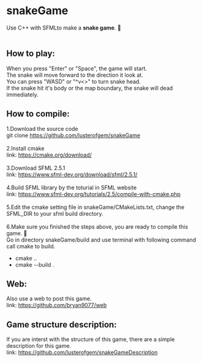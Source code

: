 # snakeGame
Use C++ with SFMLto make a **snake game**. 🐍<br>
<br>
## How to play:
When you press "Enter" or "Space", the game will start.<br>
The snake will move forward to the direction it look at.<br>
You can press "WASD" or "^v<>" to turn snake head.<br>
If the snake hit it's body or the map boundary, the snake will dead immediately.<br>
## How to compile:
1.Download the source code<br>
git clone https://github.com/lusterofgem/snakeGame<br>
<br>
2.Install cmake<br>
link: https://cmake.org/download/<br>
<br>
3.Download SFML 2.5.1<br>
link: https://www.sfml-dev.org/download/sfml/2.5.1/<br>
<br>
4.Build SFML library by the toturial in SFML website<br>
link: https://www.sfml-dev.org/tutorials/2.5/compile-with-cmake.php<br>
<br>
5.Edit the cmake setting file in snakeGame/CMakeLists.txt, change the SFML_DIR to your sfml build directory.<br>
<br>
6.Make sure you finished the steps above, you are ready to compile this game. 🤠<br>
Go in directory snakeGame/build and use terminal with following command call cmake to build.<br>
- cmake ..<br>
- cmake --build .<br>
## Web:
Also use a web to post this game.<br>
link: https://github.com/bryan9077/web<br>
## Game structure description:
If you are interst with the structure of this game, there are a simple description for this game.<br>
link: https://github.com/lusterofgem/snakeGameDescription<br>

